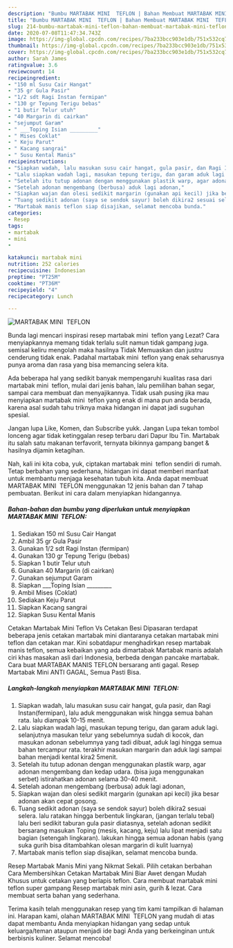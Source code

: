 ```yaml
---
description: "Bumbu MARTABAK MINI  TEFLON | Bahan Membuat MARTABAK MINI  TEFLON Yang Bisa Manjain Lidah"
title: "Bumbu MARTABAK MINI  TEFLON | Bahan Membuat MARTABAK MINI  TEFLON Yang Bisa Manjain Lidah"
slug: 214-bumbu-martabak-mini-teflon-bahan-membuat-martabak-mini-teflon-yang-bisa-manjain-lidah
date: 2020-07-08T11:47:34.743Z
image: https://img-global.cpcdn.com/recipes/7ba233bcc903e1db/751x532cq70/martabak-mini-teflon-foto-resep-utama.jpg
thumbnail: https://img-global.cpcdn.com/recipes/7ba233bcc903e1db/751x532cq70/martabak-mini-teflon-foto-resep-utama.jpg
cover: https://img-global.cpcdn.com/recipes/7ba233bcc903e1db/751x532cq70/martabak-mini-teflon-foto-resep-utama.jpg
author: Sarah James
ratingvalue: 3.6
reviewcount: 14
recipeingredient:
- "150 ml Susu Cair Hangat"
- "35 gr Gula Pasir"
- "1/2 sdt Ragi Instan fermipan"
- "130 gr Tepung Terigu bebas"
- "1 butir Telur utuh"
- "40 Margarin di cairkan"
- "sejumput Garam"
- " ___Toping Isian _________"
- " Mises Coklat"
- " Keju Parut"
- " Kacang sangrai"
- " Susu Kental Manis"
recipeinstructions:
- "Siapkan wadah, lalu masukan susu cair hangat, gula pasir, dan Ragi Instan(fermipan), lalu aduk menggunakan wisk hingga semua bahan rata. lalu diampak 10-15 menit."
- "Lalu siapkan wadah lagi, masukan tepung terigu, dan garam aduk lagi. selanjutnya masukan telur yang sebelumnya sudah di kocok, dan masukan adonan sebelumnya yang tadi dibuat, aduk lagi hingga semua bahan tercampur rata. terakhir masukan margarin dan aduk lagi sampai bahan menjadi kental kira2 5menit."
- "Setelah itu tutup adonan dengan menggunakan plastik warp, agar adonan mengembang dan kedap udara. (bisa juga menggunakan serbet) istirahatkan adonan selama 30-40 menit."
- "Setelah adonan mengembang (berbusa) aduk lagi adonan,"
- "Siapkan wajan dan olesi sedikit margarin (gunakan api kecil) jika besar adonan akan cepat gosong."
- "Tuang sedikit adonan (saya se sendok sayur) boleh dikira2 sesuai selera. lalu ratakan hingga berbentuk lingkaran, (jangan terlalu tebal) lalu beri sedikit taburan gula pasir diatasnya, setelah adonan sedikit bersarang masukan Toping (mesis, kacang, keju) lalu lipat menjadi satu bagian (setengah lingkaran). lakukan hingga semua adonan habis (yang suka gurih bisa ditambahkan olesan margarin di kulit luarnya)"
- "Martabak manis teflon siap disajikan, selamat mencoba bunda."
categories:
- Resep
tags:
- martabak
- mini
- 

katakunci: martabak mini  
nutrition: 252 calories
recipecuisine: Indonesian
preptime: "PT25M"
cooktime: "PT36M"
recipeyield: "4"
recipecategory: Lunch

---
```



![MARTABAK MINI  TEFLON](https://img-global.cpcdn.com/recipes/7ba233bcc903e1db/751x532cq70/martabak-mini-teflon-foto-resep-utama.jpg)

Bunda lagi mencari inspirasi resep martabak mini  teflon yang Lezat? Cara menyiapkannya memang tidak terlalu sulit namun tidak gampang juga. semisal keliru mengolah maka hasilnya Tidak Memuaskan dan justru cenderung tidak enak. Padahal martabak mini  teflon yang enak seharusnya punya aroma dan rasa yang bisa memancing selera kita.

Ada beberapa hal yang sedikit banyak mempengaruhi kualitas rasa dari martabak mini  teflon, mulai dari jenis bahan, lalu pemilihan bahan segar, sampai cara membuat dan menyajikannya. Tidak usah pusing jika mau menyiapkan martabak mini  teflon yang enak di mana pun anda berada, karena asal sudah tahu triknya maka hidangan ini dapat jadi suguhan spesial.

Jangan lupa Like, Komen, dan Subscribe yukk. Jangan Lupa tekan tombol lonceng agar tidak ketinggalan resep terbaru dari Dapur Ibu Tin. Martabak itu salah satu makanan terfavorit, ternyata bikinnya gampang banget &amp; hasilnya dijamin ketagihan.


Nah, kali ini kita coba, yuk, ciptakan martabak mini  teflon sendiri di rumah. Tetap berbahan yang sederhana, hidangan ini dapat memberi manfaat untuk membantu menjaga kesehatan tubuh kita. Anda dapat membuat MARTABAK MINI  TEFLON menggunakan 12 jenis bahan dan 7 tahap pembuatan. Berikut ini cara dalam menyiapkan hidangannya.

<!--inarticleads1-->

##### Bahan-bahan dan bumbu yang diperlukan untuk menyiapkan MARTABAK MINI  TEFLON:

1. Sediakan 150 ml Susu Cair Hangat
1. Ambil 35 gr Gula Pasir
1. Gunakan 1/2 sdt Ragi Instan (fermipan)
1. Gunakan 130 gr Tepung Terigu (bebas)
1. Siapkan 1 butir Telur utuh
1. Gunakan 40 Margarin (di cairkan)
1. Gunakan sejumput Garam
1. Siapkan  ___Toping Isian _________
1. Ambil  Mises (Coklat)
1. Sediakan  Keju Parut
1. Siapkan  Kacang sangrai
1. Siapkan  Susu Kental Manis


Cetakan Martabak Mini Teflon Vs Cetakan Besi Dipasaran terdapat beberapa jenis cetakan martabak mini diantaranya cetakan martabak mini teflon dan cetakan mar. Kini sobatdapur menghadirkan resep martabak manis teflon, semua kebaikan yang ada dimartabak Martabak manis adalah ciri khas masakan asli dari Indonesia, berbeda dengan pancake martabak. Cara buat MARTABAK MANIS TEFLON bersarang anti gagal. Resep Martabak Mini ANTI GAGAL, Semua Pasti Bisa. 

<!--inarticleads2-->

##### Langkah-langkah menyiapkan MARTABAK MINI  TEFLON:

1. Siapkan wadah, lalu masukan susu cair hangat, gula pasir, dan Ragi Instan(fermipan), lalu aduk menggunakan wisk hingga semua bahan rata. lalu diampak 10-15 menit.
1. Lalu siapkan wadah lagi, masukan tepung terigu, dan garam aduk lagi. selanjutnya masukan telur yang sebelumnya sudah di kocok, dan masukan adonan sebelumnya yang tadi dibuat, aduk lagi hingga semua bahan tercampur rata. terakhir masukan margarin dan aduk lagi sampai bahan menjadi kental kira2 5menit.
1. Setelah itu tutup adonan dengan menggunakan plastik warp, agar adonan mengembang dan kedap udara. (bisa juga menggunakan serbet) istirahatkan adonan selama 30-40 menit.
1. Setelah adonan mengembang (berbusa) aduk lagi adonan,
1. Siapkan wajan dan olesi sedikit margarin (gunakan api kecil) jika besar adonan akan cepat gosong.
1. Tuang sedikit adonan (saya se sendok sayur) boleh dikira2 sesuai selera. lalu ratakan hingga berbentuk lingkaran, (jangan terlalu tebal) lalu beri sedikit taburan gula pasir diatasnya, setelah adonan sedikit bersarang masukan Toping (mesis, kacang, keju) lalu lipat menjadi satu bagian (setengah lingkaran). lakukan hingga semua adonan habis (yang suka gurih bisa ditambahkan olesan margarin di kulit luarnya)
1. Martabak manis teflon siap disajikan, selamat mencoba bunda.


Resep Martabak Manis Mini yang Nikmat Sekali. Pilih cetakan berbahan Cara Membersihkan Cetakan Martabak Mini Biar Awet dengan Mudah Khusus untuk cetakan yang berlapis teflon. Cara membuat martabak mini teflon super gampang Resep martabak mini asin, gurih &amp; lezat. Cara membuat serta bahan yang sederhana. 

Terima kasih telah menggunakan resep yang tim kami tampilkan di halaman ini. Harapan kami, olahan MARTABAK MINI  TEFLON yang mudah di atas dapat membantu Anda menyiapkan hidangan yang sedap untuk keluarga/teman ataupun menjadi ide bagi Anda yang berkeinginan untuk berbisnis kuliner. Selamat mencoba!
